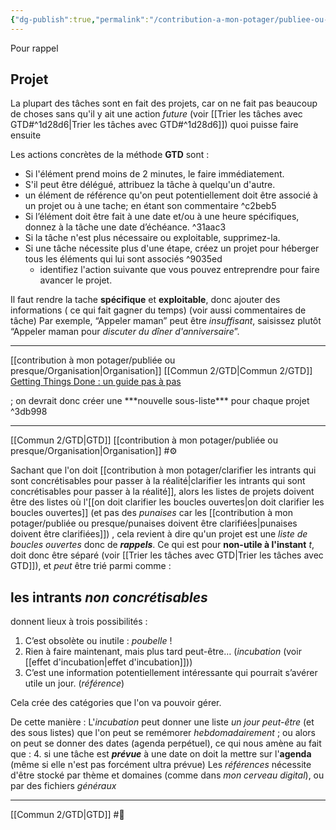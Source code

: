 ```yaml
---
{"dg-publish":true,"permalink":"/contribution-a-mon-potager/publiee-ou-presque/structurer-des-taches-equivaut-a-dire-qu-un-projet-est-une-liste-de-rappels/"}
---
```


Pour rappel 
<div class="transclusion internal-embed is-loaded"><div class="markdown-embed">



## Projet
La plupart des tâches sont en fait des projets, car on ne fait pas beaucoup de choses sans qu'il y ait une action *future* (voir [[Trier les tâches avec GTD#^1d28d6\|Trier les tâches avec GTD#^1d28d6]]) quoi puisse faire ensuite 
<div class="transclusion internal-embed is-loaded"><div class="markdown-embed">



Les actions concrètes de la méthode **GTD** sont :
- Si l'élément prend moins de 2 minutes, le faire immédiatement.
- S'il peut être délégué, attribuez la tâche à quelqu'un d'autre.
- un élément de référence qu'on peut potentiellement doit être associé à un projet ou à une tache; en étant son commentaire ^c2beb5
- Si l’élément doit être fait à une date et/ou à une heure spécifiques, donnez à la tâche une date d’échéance. ^31aac3
- Si la tâche n'est plus nécessaire ou exploitable, supprimez-la.
- Si une tâche nécessite plus d'une étape, créez un projet pour héberger tous les éléments qui lui sont associés ^9035ed
	- identifiez l'action suivante que vous pouvez entreprendre pour faire avancer le projet.

Il faut rendre la tache **spécifique** et **exploitable**, donc ajouter des informations ( ce qui fait gagner du temps) (voir aussi commentaires de tâche)
	Par exemple, “Appeler maman” peut être *insuffisant*, saisissez plutôt “Appeler maman pour *discuter du dîner d'anniversaire*”. 

---
[[contribution à mon potager/publiée ou presque/Organisation\|Organisation]] [[Commun 2/GTD\|Commun 2/GTD]]
[Getting Things Done : un guide pas à pas](https://todoist.com/fr/productivity-methods/getting-things-done#clarifier)

</div></div>
; on devrait donc créer une ***nouvelle sous-liste*** pour chaque projet ^3db998

---
[[Commun 2/GTD\|GTD]] [[contribution à mon potager/publiée ou presque/Organisation\|Organisation]] #⚙️ 

</div></div>

Sachant que l'on doit [[contribution à mon potager/clarifier les intrants qui sont concrétisables pour passer à la réalité\|clarifier les intrants qui sont concrétisables pour passer à la réalité]], alors les listes de projets doivent être des listes où l'[[on doit clarifier les boucles ouvertes\|on doit clarifier les boucles ouvertes]] (et pas des *punaises* car les [[contribution à mon potager/publiée ou presque/punaises doivent être clarifiées\|punaises doivent être clarifiées]]) , cela revient à dire qu'un projet est une *liste de boucles ouvertes* donc de ***rappels***. 
Ce qui est pour **non-utile à l'instant** *t*, doit donc être séparé (voir [[Trier les tâches avec GTD\|Trier les tâches avec GTD]]), et *peut* être trié parmi comme :

<div class="transclusion internal-embed is-loaded"><div class="markdown-embed">



## les intrants *non concrétisables*
donnent lieux à trois possibilités :
1. C’est obsolète ou inutile : *poubelle* ! 
2. Rien à faire maintenant, mais plus tard peut-être… (*incubation* (voir [[effet d'incubation\|effet d'incubation]])) 
3. C’est une information potentiellement intéressante qui pourrait s’avérer utile un jour. (*référence*)

Cela crée des catégories que l'on va pouvoir gérer.

</div></div>

De cette manière :
L'*incubation* peut donner une liste *un jour peut-être* (et des sous listes) que l'on peut se remémorer *hebdomadairement* ; ou alors on peut se donner des dates (agenda perpétuel), ce qui nous amène au fait que :
4. si une tâche est ***prévue*** à une date on doit la mettre sur l'**agenda** (même si elle n'est pas forcément ultra prévue)
Les *références* nécessite d'être stocké par thème et domaines (comme dans *mon cerveau digital*), ou par des fichiers *généraux*

---
[[Commun 2/GTD\|GTD]] #🌱 